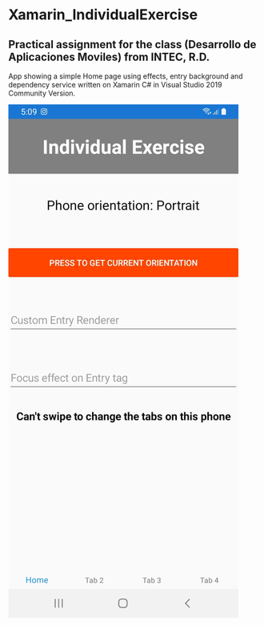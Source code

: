 # Xamarin_IndividualExercise

Practical assignment for the class (Desarrollo de Aplicaciones Moviles) from INTEC, R.D.
-------------------------------------------------------------------------------------------------------------------------------
App showing a simple Home page using effects, entry background and dependency service written on Xamarin C# in Visual Studio 2019 Community Version.

![alt text](https://github.com/JRayZ/Xamarin_IndividualExercise/blob/master/screenshot/HomePage.jpeg)
